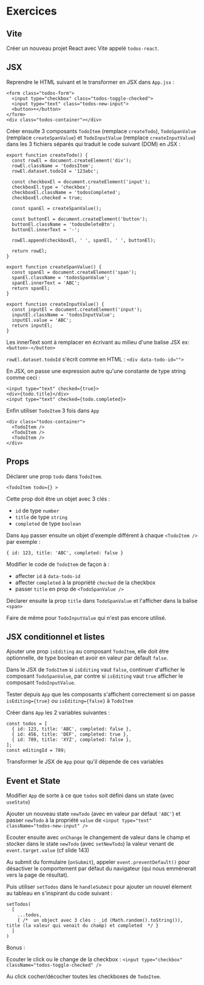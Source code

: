 # Exercices

## Vite

Créer un nouveau projet React avec Vite appelé `todos-react`.

## JSX

Reprendre le HTML suivant et le transformer en JSX dans `App.jsx` :

```
<form class="todos-form">
  <input type="checkbox" class="todos-toggle-checked">
  <input type="text" class="todos-new-input">
  <button>+</button>
</form>
<div class="todos-container"></div>
```

Créer ensuite 3 composants `TodoItem` (remplace `createTodo`), `TodoSpanValue` (remplace `createSpanValue`) et `TodoInputValue` (remplace `createInputValue`) dans les 3 fichiers séparés qui traduit le code suivant (DOM) en JSX :

```
export function createTodo() {
  const rowEl = document.createElement('div');
  rowEl.className = 'todosItem';
  rowEl.dataset.todoId = '123abc';

  const checkboxEl = document.createElement('input');
  checkboxEl.type = 'checkbox';
  checkboxEl.className = 'todosCompleted';
  checkboxEl.checked = true;

  const spanEl = createSpanValue();

  const buttonEl = document.createElement('button');
  buttonEl.className = 'todosDeleteBtn';
  buttonEl.innerText = '-';

  rowEl.append(checkboxEl, ' ', spanEl, ' ', buttonEl);

  return rowEl;
}

export function createSpanValue() {
  const spanEl = document.createElement('span');
  spanEl.className = 'todosSpanValue';
  spanEl.innerText = 'ABC';
  return spanEl;
}

export function createInputValue() {
  const inputEl = document.createElement('input');
  inputEl.className = 'todosInputValue';
  inputEl.value = 'ABC';
  return inputEl;
}
```

Les innerText sont à remplacer en écrivant au milieu d'une balise JSX
ex: `<button>-</button>`

`rowEl.dataset.todoId` s'écrit comme en HTML : `<div data-todo-id="">`

En JSX, on passe une expression autre qu'une constante de type string comme ceci :

```
<input type="text" checked={true}>
<div>{todo.title}</div>
<input type="text" checked={todo.completed}>
```

Enfin utiliser `TodoItem` 3 fois dans `App`

```
<div class="todos-container">
  <TodoItem />
  <TodoItem />
  <TodoItem />
</div>
```


## Props

Déclarer une prop `todo` dans `TodoItem`.

```
<TodoItem todo={} >
```

Cette prop doit être un objet avec 3 clés :
- `id` de type `number`
- `title` de type `string`
- `completed` de type `boolean`

Dans `App` passer ensuite un objet d'exemple différent à chaque `<TodoItem />` par exemple :

```
{ id: 123, title: 'ABC', completed: false }
```

Modifier le code de `TodoItem` de façon à :
- affecter `id` à `data-todo-id`
- affecter `completed` à la propriété `checked` de la checkbox
- passer `title` en prop de `<TodoSpanValue />`

Déclarer ensuite la prop `title` dans `TodoSpanValue` et l'afficher dans la balise `<span>`

Faire de même pour `TodoInputValue` qui n'est pas encore utilisé.

## JSX conditionnel et listes

Ajouter une prop `isEditing` au composant `TodoItem`, elle doit être optionnelle, de type boolean et avoir en valeur par défault `false`.

Dans le JSX de `TodoItem` si `isEditing` vaut `false`, continuer d'afficher le composant `TodoSpanValue`, par contre si `isEditing` vaut `true` afficher le composant `TodoInputValue`.

Tester depuis `App` que les composants s'affichent correctement si on passe `isEditing={true}` ou `isEditing={false}` à `TodoItem`

Créer dans `App` les 2 variables suivantes :

```
const todos = [
  { id: 123, title: 'ABC', completed: false },
  { id: 456, title: 'DEF', completed: true },
  { id: 789, title: 'XYZ', completed: false },
];
const editingId = 789;
```

Transformer le JSX de `App` pour qu'il dépende de ces variables

## Event et State

Modifier `App` de sorte à ce que `todos` soit défini dans un state (avec `useState`)

Ajouter un nouveau state `newTodo` (avec en valeur par défaut `'ABC'`) et passer `newTodo` à la propriété `value` de `<input type="text" className="todos-new-input" />`

Ecouter ensuite avec `onChange` le changement de valeur dans le champ et stocker dans le state `newTodo` (avec `setNewTodo`) la valeur venant de `event.target.value` (cf slide 143)

Au submit du formulaire (`onSubmit`), appeler `event.preventDefault()` pour désactiver le comportement par défaut du navigateur (qui nous emmènerait vers la page de résultat).

Puis utiliser `setTodos` dans le `handleSubmit` pour ajouter un nouvel élement au tableau en s'inspirant du code suivant :

```
setTodos(
  [
    ...todos,
    { /*  un object avec 3 clés : _id (Math.random().toString()), title (la valeur qui venait du champ) et completed  */ }
  ]
)
```

Bonus :

Ecouter le click ou le change de la checkbox :
`<input type="checkbox" className="todos-toggle-checked" />`

Au click cocher/décocher toutes les checkboxes de `TodoItem`.